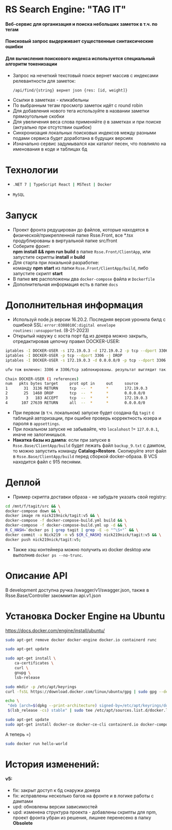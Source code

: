 # RS Search Engine: "TAG IT"
#### Веб-сервис для организация и поиска небольших заметок в т.ч. по тегам
#### Поисковый запрос выдерживает существенные синтаксические ошибки
#### Для вычисления поискового индекса используется специальный алгоритм токенизации

* Запрос на нечеткий текстовый поиск вернет массив с индексами релевантности для заметок: 
  ```bash
  /api/find/{string} вернет json {res: [id, weight]}
  ```
* Ссылки в заметках - кликабельны
* По выбранным тегам просмотр заметок идёт с round robin
* Для добавления нового тега используйте в названии заметки прямоугольные скобки
* Для увеличения веса слова применяйте ```@``` в заметках и при поиске (актуально при отсутствии ошибок)
* Синхронизация локальных поисковых индексов между разными подами сервиса будет доработана 
в будущих версиях
* Изначально сервис задумывался как каталог песен, что повлияло на именования в коде и таблицах бд

# Технологии
* ```bash
  .NET 7 | TypeScript React | MSTest | Docker
  ```    
* ```bash
  MySQL
  ```
# Запуск
* Проект фронта редуцирован до файлов, которые находятся в физической/прикрепленной папке Rsse.Front, 
все *.tsx продублированы в виртуальной папке src/front
* Соберите фронт:  
  **npm install && npm run build** в папке ```Rsse.Front/ClientApp```, или запустите скрипты **install** и **build**
* Для старта при локальной разработке:  
  команду **npm start** из папки ```Rsse.Front/ClientApp/build```, либо запустите скрипт **start**
* В папке **src** расположены два ```docker-compose``` файла и ```Dockerfile```
* Дополнительная информация есть в папке ```docs```

# Дополнительная информация
* Используй node.js версии 16.20.2. Последняя версия уронила билд с ошибкой SSL:
`error:0308010C:digital envelope routines::unsupported`. (8-21-2023)
* Открытый наружу с хоста порт бд из докера можно закрыть, отредактировав цепочку правил DOCKER-USER:
```bash
iptables -I DOCKER-USER -s 172.19.0.3 -d 172.19.0.2 -p tcp --dport 3306 -j ACCEPT //выглядит лишним, но бог с ним
iptables -I DOCKER-USER -p tcp --dport 3306 -j DROP
iptables -I DOCKER-USER -s 172.19.0.3 -d 0.0.0.0/0 -p tcp --dport 3306 -j RETURN

ufw тож включен: 3306 и 3306/tcp заблокированы. результат выглядит так: netstat -ntlp или iptables -S

Chain DOCKER-USER (1 references)
num   pkts bytes target     prot opt in     out     source               destination
1       31  3136 RETURN     tcp  --  *      *       172.19.0.3           0.0.0.0/0            tcp dpt:3306
2       25  1460 DROP       tcp  --  *      *       0.0.0.0/0            0.0.0.0/0            tcp dpt:3306
3        3   183 ACCEPT     tcp  --  *      *       172.19.0.3           172.19.0.2           tcp dpt:3306
4      107 27639 RETURN     all  --  *      *       0.0.0.0/0            0.0.0.0/0
```
* При первом (в т.ч. локальном) запуске будет создана бд `tagit` с таблицей авторизации, при ошибке проверь корректность юзера и пароля в `appsettings`.
* При локальном запуске не забывайте, что `localohost` != `127.0.0.1`, иначе не залогинишься.
* **Накатка базы из дампа**: если при запуске в `Rsse.Base/ClientApp/build` будет лежать файл `backup_9.txt` с дампом, то можно запустить команду **Catalog>Restore**.
  Скопируйте этот файл в `Rsse.Base/ClientApp/build` перед сборкой docker-образа. В VCS находится файл с 915 песнями.

# Деплой
* Пример скрипта доставки образа - не забудьте указать свой registry:
```bash
cd /mnt/f/tagit/src && \
docker-compose down && \
docker image rm nick219nick/tagit:v5 && \
docker-compose -f docker-compose-build.yml build && \
docker-compose -f docker-compose-build.yml up -d && \
R_C_HASH=`docker ps | grep tagit | grep -E -o "^\S+"` && \
docker commit -a Nick219 -m v5 ${R_C_HASH} nick219nick/tagit:v5 && \
docker push nick219nick/tagit:v5;
```
* Также хэш контейнера можно получить из docker desktop или выполнив `docker ps --no-trunc`.

# Описание API
В development доступна ручка /swagger/v1/swagger.json, также в Rsse.Base/Controller закоммитан api.v1.json

# Установка Docker Engine на Ubuntu
https://docs.docker.com/engine/install/ubuntu/
```bash
sudo apt-get remove docker docker-engine docker.io containerd runc

sudo apt-get update

sudo apt-get install \
    ca-certificates \
    curl \
    gnupg \
    lsb-release

sudo mkdir -p /etc/apt/keyrings
curl -fsSL https://download.docker.com/linux/ubuntu/gpg | sudo gpg --dearmor -o /etc/apt/keyrings/docker.gpg

echo \
 "deb [arch=$(dpkg --print-architecture) signed-by=/etc/apt/keyrings/docker.gpg] https://download.docker.com/linux/ubuntu \
 $(lsb_release -cs) stable" | sudo tee /etc/apt/sources.list.d/docker.list > /dev/null

sudo apt-get update
sudo apt-get install docker-ce docker-ce-cli containerd.io docker-compose-plugin
```
А теперь =)
```bash
sudo docker run hello-world
```

# История изменений:
#### v5:
* fix: закрыт доступ к бд снаружи докера
* fix: исправлены несколько багов на фронте и в логике работы с дампами
* upd: обновлены версии зависимостей
* upd: изменена структура проекта - добавлены скрипты для npm, проект фронта убран из решения, лишнее перенесено в папку **Obsolete**
